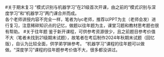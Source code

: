 #关于期末复习
“模式识别与机器学习”在21级首次开课，由之前的“模式识别与深度学习”和“机器学习”两门课合并而成。  
各个老师讲授内容不完全一样，笔者为lyc老师，推荐以PPT为主（老师会发）进行复习，注意稀碎知识点的记忆，做题以往年题为主，课堂习题和教材思考题也很有帮助。
#关于往年题
鉴于新开课程，可供参考资源很少，且之前题目参考价值不大（笔者未找到21级期末试题），故笔者在考后制作2024年秋期末试题（回忆版），自认为比较全面，供学弟学妹参考。
“机器学习”课程的往年题可以做做。“深度学习”课程的往年题参考价值不大，很多都没讲过。

